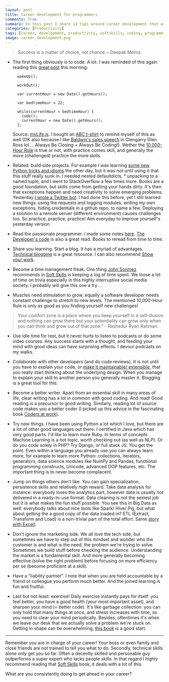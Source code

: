 ```yaml
---
layout: post
title: Career development for programmers
comments: True
summary: In this post I share 14 tips around career development that are helping me significantly me getting better in my field. You are in charge of your career so better put some systems in place to make the most out of it.
categories: [Productivity]
tags: [career, development, productivity, softskills, coding, programming, blog, blogging]
image: career_development.png
---
```


> Success is a matter of choice, not chance ~ Deepak Mehra

* The first thing obviously is to code. A lot. I was reminded of this again reading this [great post](https://medium.com/swlh/what-happened-after-i-left-the-best-job-in-the-world-to-become-an-engineer-ee06caca7db2#.l0jw2no7d) this morning:

        wakeUp();

        workOut();

        var currentHour = new Date().getHours();

        var bedtimeHour = 22;

        while(currentHour < bedtimeHour) {
          code();
          currentHour = new Date().getHours();
        };

    Source: [myLife.js](https://gist.githubusercontent.com/iam-peekay/cd695c6278536dd7180342bb97c937f3/raw/93629889af603b40a1125b488227dd356864a89e/myLife.js). I bought an [ABC t-shirt](http://bobbelderbos.com/public/bob_whoami.png) to remind myself of this as well (OK also because I like [Baldwin's sales speech](https://www.youtube.com/watch?v=v9XW6P0tiVc) in Glengarry Glen Ross lol ... Always Be Closing = Always Be Coding!). Wether the [10,000-Hour Rule](https://en.wikipedia.org/wiki/Outliers_(book)) is true or not, with practice comes skill, and generally the more (challenged) practice the more skills.

* Related: build side projects. For example I was learning [some new Python tricks and idioms](http://bobbelderbos.com/2016/06/python-tips/) the other day, but it was not until using it that this stuff really sunk in. I needed nested defaultdicts, * unpacking to a named tuple, and I went to StackOverflow a few times more. Books are a good foundation, but skills come from getting your hands dirty. It's then that exceptions happen and need creativity to solve emerging problems. Yesterday [I wrote a Twitter bot](http://bobbelderbos.com/2016/06/twitter-bot/). I had done this before, yet I still learned new things: using the requests and logging modules, writing my own exceptions, hiding credentials in a github repo, to name a few. Deploying a solution to a remote server (different environment) causes challenges too. So practice, practice, practice! Aim everyday to improve yourself's yesterday version.

* Read the passionate programmer. I made some notes [here](http://bobbelderbos.com/2011/04/advance-career-read-passionate-programmer/). [The Developer's code](https://www.amazon.com/Developers-Code-Ka-Wai-Cheung/dp/1934356794/) is also a great read. Books to reread from time to time.

* Share you learning. Start a blog. It has a myriad of advantages. [Technical blogging](http://bobbelderbos.com/2012/06/great-book-on-technical-blogging/) is a great resource. I can also recommend [Show your work](https://www.amazon.com/Show-Your-Work-Creativity-Discovered/dp/076117897X/).

* Become a time management freak. One thing [John Sonmez](http://simpleprogrammer.com) recommends in [Soft Skills](https://www.manning.com/books/soft-skills) is keeping a log of time spent. We loose a lot of time on trivia especially in this highly interruptive social media society. I probably will give this one a try ...

* Muscles need stimulation to grow, equally a software developer needs constant challenge to stretch to new levels. The mentioned 10,000-Hour Rule is only as good as you finding yourself new challenges!

> Your comfort zone is a place where you keep yourself in a self-illusion and nothing can grow there but your potentiality can grow only when you can think and grow out of that zone." - Rashedur Ryan Rahman.

* Use idle time for rest, but it never hurts to listen to podcasts or do some video courses. Any success starts with a thought, and feeding your mind with good ideas can have surprising effects. I devour podcasts on my walks.

* Collaborate with other developers (and do code reviews). It is not until you have to explain your code, or [make it maintainable/ extensible](http://bobbelderbos.com/2016/03/building-maintainable-software/), that you really start thinking about the underlying design. When you manage to explain your skill to another person you generally master it. Blogging is a great tool for this.

* Become a better writer. Apart from an essential skill in many areas of life, clear writing has a lot in common with good coding. And read! Good reading is a precursor to good writing. Similarly, reading lot of source code makes you a better coder (I picked up this advice in the fascinating book [Coders at work](http://www.codersatwork.com)).

* Try new things. I have been using Python a lot which I love, but there are a lot of other good languages out there. I certified in Java which has very good parts. I'd like to learn more Ruby. In terms of concepts Machine Learning is a hot topic, worth checking out (as well as NLP). Or do you code solely in PHP? Try Django, or full stack JS. You get the point. Even within a language you already use you can always learn more, for example to learn more Python: collections, iterators, generators, data science modules like NumPy and Pandas, functional programming constructs, Unicode, advanced OOP features, etc. The important thing is to never become complacent.

* Jump on things others don't like. You can gain specialization, persistence skills and relatively high reward. Take data analysis for instance: everybody loves the analytics part, however data is usually not delivered in a ready-to-use format. Data cleaning is not the sexiest job but it is what makes the fun stuff possible. You see this in Big Data as well: everybody talks about nice tools like Spark/ Hive/ Pig, but what about getting the a good copy of the data loaded in? ETL (Extract, Transform and Load) is a non-trivial part of the total effort. Same [story with Excel](http://www.hanselminutes.com/532/data-literacy-and-the-usefulness-of-excel-with-oz-du-soleil)).

* Don't ignore the marketing side. We all love the tech side, but sometimes we have to step out of this mindset and wonder who the customer is and what is the need, the problem we're trying to solve. Sometimes we build stuff before checking the audience. Understanding the market is a fundamental skill. And more generally becoming effective (solve the right problem) before focusing on more efficiency per se (become proficient at a skill).

* Have a "liability partner". I note that when you are held accountable by a friend or colleague you perform much better. And the joined learning is fun and fruitful.

* Last but not least: exercise! Daily exercise instantly pays for itself: you feel better, you have a good health (your most important asset), and sharpen your mind (= better code). It's like garbage collection: you can only hold that many things at once, and stress increases with time, so you need to clear your mind periodically. Besides, oftentimes it's when we leave our desk that we actually solve a problem we're stuck on. Getting in shape can be overwhelming, [this book](https://www.amazon.com/Healthy-Programmer-Better-Pragmatic-Programmers/dp/1937785319/) is a good start.

---
Remember you are in charge of your career! Your boss or even family and close friends are not trained to tell you what to do. Secondly, technical skills alone only get you so far. Often a decently skilled and personable guy outperforms a super expert who lacks people skills. In that regard I highly recommend reading that [Soft Skills](https://www.manning.com/books/soft-skills) book, it deals with a lot of this.

What are you consistently doing to get ahead in your career?
